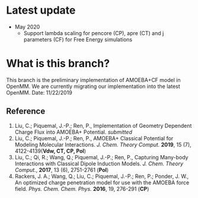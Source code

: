# Latest update

* May 2020
  * Support lambda scaling for pencore (CP), apre (CT) and j parameters (CF) for Free Energy simulations

# What is this branch? 

This branch is the preliminary implementation of AMOEBA+CF model in OpenMM. 
We are currently migrating our implementation into the latest OpenMM.
Date: 11/22/2019

## Reference
1. Liu, C.; Piquemal, J.-P.; Ren, P., Implementation of Geometry Dependent Charge Flux into AMOEBA+ Potential.  *submitted*
1. Liu, C.; Piquemal, J.-P.; Ren, P., AMOEBA+ Classical Potential for Modeling Molecular Interactions. *J. Chem. Theory Comput.* **2019**, 15 (7), 4122-4139(__Vdw, CT, CP, Pol__)
1. Liu, C.; Qi, R.; Wang, Q.; Piquemal, J.-P.; Ren, P., Capturing Many-body Interactions with Classical Dipole Induction Models. *J. Chem. Theory Comput.*, **2017**, 13 (6), 2751-2761 (__Pol__)
1. Rackers, J. A.; Wang, Q.; Liu, C.; Piquemal, J.-P.; Ren, P.; Ponder, J. W., An optimized charge penetration model for use with the AMOEBA force field. *Phys. Chem. Chem. Phys.* **2016**, 19, 276-291 (__CP__)
